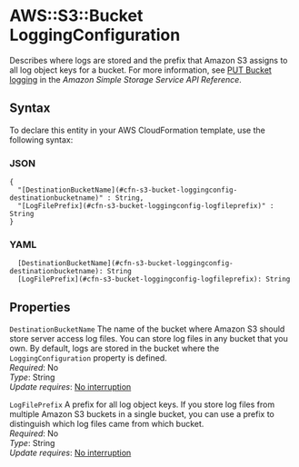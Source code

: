 # AWS::S3::Bucket LoggingConfiguration<a name="aws-properties-s3-bucket-loggingconfig"></a>

Describes where logs are stored and the prefix that Amazon S3 assigns to all log object keys for a bucket\. For more information, see [PUT Bucket logging](https://docs.aws.amazon.com/AmazonS3/latest/API/RESTBucketPUTlogging.html) in the *Amazon Simple Storage Service API Reference*\.

## Syntax<a name="aws-properties-s3-bucket-loggingconfig-syntax"></a>

To declare this entity in your AWS CloudFormation template, use the following syntax:

### JSON<a name="aws-properties-s3-bucket-loggingconfig-syntax.json"></a>

```
{
  "[DestinationBucketName](#cfn-s3-bucket-loggingconfig-destinationbucketname)" : String,
  "[LogFilePrefix](#cfn-s3-bucket-loggingconfig-logfileprefix)" : String
}
```

### YAML<a name="aws-properties-s3-bucket-loggingconfig-syntax.yaml"></a>

```
  [DestinationBucketName](#cfn-s3-bucket-loggingconfig-destinationbucketname): String
  [LogFilePrefix](#cfn-s3-bucket-loggingconfig-logfileprefix): String
```

## Properties<a name="aws-properties-s3-bucket-loggingconfig-properties"></a>

`DestinationBucketName`  <a name="cfn-s3-bucket-loggingconfig-destinationbucketname"></a>
The name of the bucket where Amazon S3 should store server access log files\. You can store log files in any bucket that you own\. By default, logs are stored in the bucket where the `LoggingConfiguration` property is defined\.  
*Required*: No  
*Type*: String  
*Update requires*: [No interruption](https://docs.aws.amazon.com/AWSCloudFormation/latest/UserGuide/using-cfn-updating-stacks-update-behaviors.html#update-no-interrupt)

`LogFilePrefix`  <a name="cfn-s3-bucket-loggingconfig-logfileprefix"></a>
A prefix for all log object keys\. If you store log files from multiple Amazon S3 buckets in a single bucket, you can use a prefix to distinguish which log files came from which bucket\.  
*Required*: No  
*Type*: String  
*Update requires*: [No interruption](https://docs.aws.amazon.com/AWSCloudFormation/latest/UserGuide/using-cfn-updating-stacks-update-behaviors.html#update-no-interrupt)